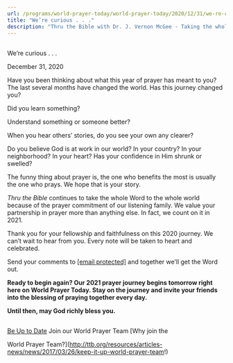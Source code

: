 ```yaml
---
url: /programs/world-prayer-today/world-prayer-today/2020/12/31/we-re-curious
title: "We’re curious . . ."
description: "Thru the Bible with Dr. J. Vernon McGee - Taking the whole Word to the whole world"
---
```







## 
 We’re curious . . .


December 31, 2020




Have you been thinking about what this year of prayer has meant to you? The last several months have changed the world. Has this journey changed you? 

Did you learn something? 

Understand something or someone better? 

When you hear others’ stories, do you see your own any clearer? 

Do you believe God is at work in our world? In your country? In your neighborhood? In your heart? Has your confidence in Him shrunk or swelled?

The funny thing about prayer is, the one who benefits the most is usually the one who prays. We hope that is your story. 

*Thru the Bible* continues to take the whole Word to the whole world because of the prayer commitment of our listening family. We value your partnership in prayer more than anything else. In fact, we count on it in 2021. 

Thank you for your fellowship and faithfulness on this 2020 journey. We can’t wait to hear from you. Every note will be taken to heart and celebrated. 

Send your comments to [[email protected]](/cdn-cgi/l/email-protection#d2909b909e9790878192868690fcbda0b5) and together we’ll get the Word out. 

**Ready to begin again? Our 2021 prayer journey begins tomorrow right here on World Prayer Today. Stay on the journey and invite your friends into the blessing of praying together every day.** 

**Until then, may God richly bless you.**







## 




[Be Up to Date](http://feeds.feedburner.com/WorldPrayerToday "World Prayer Today RSS Feed")
Join our World Prayer Team
[Why join the  

World Prayer Team?](http://ttb.org/resources/articles-news/news/2017/03/26/keep-it-up-world-prayer-team!)




